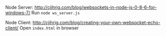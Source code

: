 Node Server:
http://cjihrig.com/blog/websockets-in-node-js-0-8-6-for-windows-7/
Run <code>node ws_server.js</code>

Node Client:
http://cjihrig.com/blog/creating-your-own-websocket-echo-client/
Open <code>index.html</code> in browser